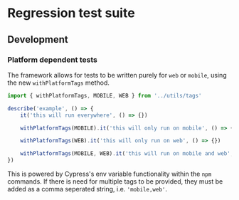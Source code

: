 # Regression test suite

## Development

### Platform dependent tests

The framework allows for tests to be written purely for `web` or `mobile`, using the new `withPlatformTags` method.

```javascript
import { withPlatformTags, MOBILE, WEB } from '../utils/tags'

describe('example', () => {
    it('this will run everywhere', () => {})

    withPlatformTags(MOBILE).it('this will only run on mobile', () => {})

    withPlatformTags(WEB).it('this will only run on web', () => {})

    withPlatformTags(MOBILE, WEB).it('this will run on mobile and web', () => {})
})
```

This is powered by Cypress's env variable functionality within the `npm` commands. If there is need for multiple tags to be provided, they must be added as a comma seperated string, i.e. `'mobile,web'`.
